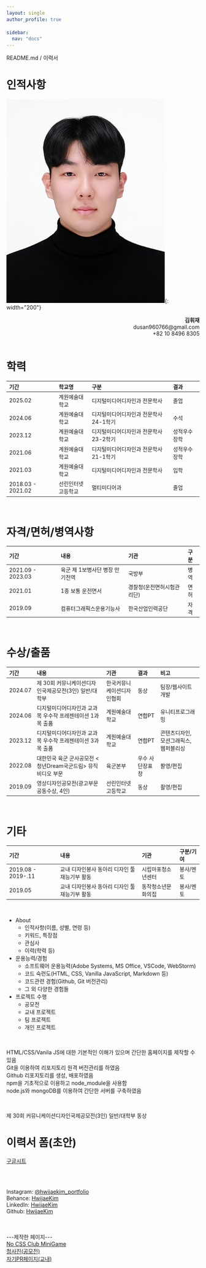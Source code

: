 ```yaml
---
layout: single
author_profile: true

sidebar:
  nav: "docs"
---
```

README.md / 이력서

# 인적사항   

![profile](/assets/images/profile_real.jpeg){: width="200"}
<div style="text-align: right; font-weight: bold">김휘재</div>
<div style="text-align: right;">dusan960766@gmail.com</div>
<div style="text-align: right;">+82 10 8496 8305</div>



<br>

# 학력

| 기간              	| 학교명             	| 구분                          	        | 결과       	|
|:-------------------	|:--------------------	|:-------------------------------	        |:----------	|
| 2025.02           	| 계원예술대학교     	| 디지털미디어디자인과 전문학사         	| 졸업 	        |
| 2024.06               | 계원예술대학교        | 디지털미디어디자인과 전문학사 24-1학기    | 수석          |
| 2023.12               | 계원예술대학교        | 디지털미디어디자인과 전문학사 23-2학기    | 성적우수장학  |
| 2021.06               | 계원예술대학교        | 디지털미디어디자인과 전문학사 21-1학기    | 성적우수장학  |
| 2021.03           	| 계원예술대학교     	| 디지털미디어디자인과 전문학사         	| 입학         	|
| 2018.03 - 2021.02 	| 선린인터넷<br>고등학교 	| 멀티미디어과                          	| 졸업         	|
   
<br>

   

# 자격/면허/병역사항

| 기간              	| 내용                               	| 기관                             	| 구분        	|
|:-------------------	|:--------------------               	|:-------------------------------   |:----------	|
| 2021.09 - 2023.03    	| 육군 제 1보병사단 병장 만기전역     	| 국방부                        	| 병역   	    |
| 2021.01           	| 1종 보통 운전면서     	            | 경찰청(운전면허시험관리단)    	| 면허      	|
| 2019.09           	| 컴퓨터그래픽스운용기능사 	            | 한국산업인력공단               	| 자격       	|

   
   
<br>

# 수상/출품

| 기간     	| 내용                                                         | 기관                       |   결과           | 비고                                   |
|:--------	|:--------------------	                                       |:------------------         |:----------       |:------                                 |
| 2024.07  	| 제 30회 커뮤니케이션디자인국제공모전(3인) 일반/대학부        | 한국커뮤니케이션디자인협회 | 동상   	       | 팀장/웹사이트 개발                     |
| 2024.06   | 디지털미디어디자인과 교과목 우수작 프레젠테이션 1과목 출품   | 계원예술대학교             | 연합PT           | 유니티프로그래밍                       |
| 2023.12   | 디지털미디어디자인과 교과목 우수작 프레젠테이션 3과목 출품   | 계원예술대학교             | 연합PT           | 콘텐츠디자인, 모션그래픽스, 웹퍼블리싱 |
| 2022.08   | 대한민국 육군 군사공모전 <청년Dream국군드림> 뮤직비디오 부문 | 육군본부    	            | 우수 사단장표창  | 퐐영/편집                              |
| 2019.09   | 영상디자인공모전(광고부문 공동수상, 4인) 	                   | 선린인터넷고등학교        	| 동상             | 촬영/편집                              |



   
   
<br>

# 기타 

| 기간                 | 내용                                             | 기관                 | 구분/기여        |
|:---                  |:---                                              |:---                  |:---              |
| 2019.08 - 2019-.11   | 교내 디자인봉사 동아리 디자인 툴 재능기부 활동   | 시립마포청소년센터   | 봉사/멘토        |
| 2019.05              | 교내 디자인봉사 동아리 디자인 툴 재능기부 활동   | 동작청소년문화의집   | 봉사/멘토        |


   
<br>


- About
    - 인적사항(이름, 성별, 연령 등)
    - 키워드, 특장점
    - 관심사
    - 이력(학력 등)
- 운용능력/경험
    - 소프트웨어 운용능력(Adobe Systems, MS Office, VSCode, WebStorm)
    - 코드 숙련도(HTML, CSS, Vanilla JavaScript, Markdown 등)
    - 코드관련 경험(Github, Git 버전관리)
    - 그 외 다양한 경험들
- 프로젝트 수행
    - 공모전
    - 교내 프로젝트
    - 팀 프로젝트
    - 개인 프로젝트

<br>

HTML/CSS/Vanila JS에 대한 기본적인 이해가 있으며 간단한 홈페이지를 제작할 수 있음   
Git을 이용하여 리포지토리 원격 버전관리를 하였음   
Github 리포지토리를 생성, 배포하였음   
npm을 기초적으로 이용하고 node_module을 사용함   
node.js와 mongoDB를 이용하여 간단한 서버를 구축하였음

   
   
<br>
   
제 30회 커뮤니케이션디자인국제공모전(3인) 일반/대학부 동상   



# 이력서 폼(초안)   
[구글시트][googlesheet]

<br><br>

Instagram: [@hwijaekim_portfolio][instagram-portfolio]   
Behance: [HwijaeKim][behance]   
LinkedIn: [HwijaeKim][linkedin]   
Github: [HwijaeKim][github]   
<br><br>

---제작한 페이지---   
[No CSS Club MiniGame][nocssclub]   
[청사진(공모전)][blueprint]   
[자기PR페이지(교내)][unionpt]


[instagram-portfolio]: https://instagram.com/hwijae_portfolio
[behance]: https://www.behance.net/hwijaekim
[linkedin]: https://www.linkedin.com/in/hwijaekim/
[github]: https://github.com/HwijaeKim

[nocssclub]: https://hwijaekim.github.io/nocssclub_minigame
[blueprint]: https://hwijaekim.github.io/blueprint2024
[unionpt]: https://hwijaekim.github.io/unionpt.github.io

[googlesheet]: https://docs.google.com/spreadsheets/d/16iekyjOCZ4u5HfsAWDzgVfGrRHkdvQHLVTnzvRlXRsc/edit?gid=0#gid=0